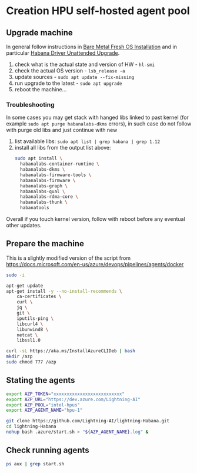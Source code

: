 # Creation HPU self-hosted agent pool

## Upgrade machine

In general follow instructions in [Bare Metal Fresh OS Installation](https://docs.habana.ai/en/v1.10.0/Installation_Guide/Bare_Metal_Fresh_OS.html#) and in particular [Habana Driver Unattended Upgrade](https://docs.habana.ai/en/v1.10.0/Installation_Guide/Bare_Metal_Fresh_OS.html#habana-driver-unattended-upgrade).

1. check what is the actual state and version of HW - `hl-smi`
1. check the actual OS version - `lsb_release -a`
1. update sources - `sudo apt update --fix-missing`
1. run upgrade to the latest - `sudo apt upgrade`
1. reboot the machine...

### Troubleshooting

In some cases you may get stack with hanged libs linked to past kernel (for example `sudo apt purge habanalabs-dkms` errors), in such case do not follow with purge old libs and just continue with new

1. list available libs: `sudo apt list | grep habana | grep 1.12`
1. install all libs from the output list above:
   ```bash
   sudo apt install \
     habanalabs-container-runtime \
     habanalabs-dkms \
     habanalabs-firmware-tools \
     habanalabs-firmware \
     habanalabs-graph \
     habanalabs-qual \
     habanalabs-rdma-core \
     habanalabs-thunk \
     habanatools
   ```

Overall if you touch kernel version, follow with reboot before any eventual other updates.

## Prepare the machine

This is a slightly modified version of the script from
https://docs.microsoft.com/en-us/azure/devops/pipelines/agents/docker

```bash
sudo -i

apt-get update
apt-get install -y --no-install-recommends \
    ca-certificates \
    curl \
    jq \
    git \
    iputils-ping \
    libcurl4 \
    libunwind8 \
    netcat \
    libssl1.0

curl -sL https://aka.ms/InstallAzureCLIDeb | bash
mkdir /azp
sudo chmod 777 /azp
```

## Stating the agents

```bash
export AZP_TOKEN="xxxxxxxxxxxxxxxxxxxxxxxxxx"
export AZP_URL="https://dev.azure.com/Lightning-AI"
export AZP_POOL="intel-hpus"
export AZP_AGENT_NAME="hpu-1"

git clone https://github.com/Lightning-AI/lightning-Habana.git
cd lightning-Habana
nohup bash .azure/start.sh > "${AZP_AGENT_NAME}.log" &
```

## Check running agents

```bash
ps aux | grep start.sh
```
